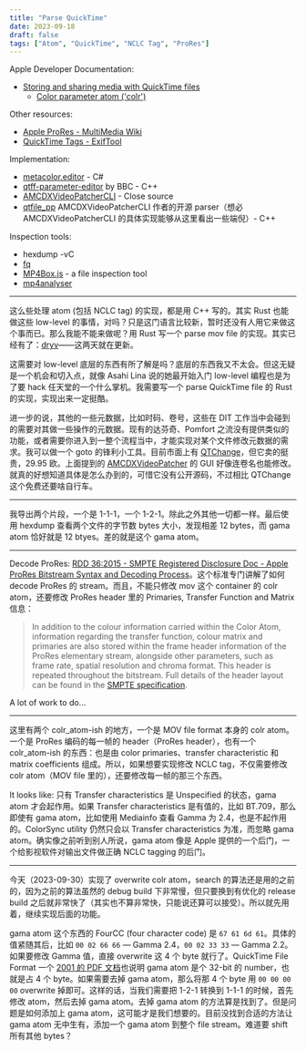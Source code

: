 ```yaml
---
title: "Parse QuickTime"
date: 2023-09-18
draft: false
tags: ["Atom", "QuickTime", "NCLC Tag", "ProRes"]
---
```


Apple Developer Documentation:
- [Storing and sharing media with QuickTime files](https://developer.apple.com/documentation/quicktime-file-format/storing_and_sharing_media_with_quicktime_files)
	- [Color parameter atom ('colr')](https://developer.apple.com/documentation/quicktime-file-format/color_parameter_atom)

Other resources:
- [Apple ProRes - MultiMedia Wiki](https://wiki.multimedia.cx/index.php/Apple_ProRes)
- [QuickTime Tags - ExifTool](https://exiftool.org/TagNames/QuickTime.html)

Implementation:
- [metacolor.editor](https://github.com/piersdeseilligny/metacolor.editor) - C#
- [qtff-parameter-editor](https://github.com/bbc/qtff-parameter-editor/tree/master) by BBC - C++
- [AMCDXVideoPatcherCLI](https://mogurenko.com/) - Close source
- [qtfile_pp](https://github.com/da8eat/qtfile_pp) AMCDXVideoPatcherCLI 作者的开源 parser（想必 AMCDXVideoPatcherCLI 的具体实现能够从这里看出一些端倪）- C++

Inspection tools:
- hexdump -vC
- [fq](https://github.com/wader/fq)
- [MP4Box.js](https://gpac.github.io/mp4box.js/test/filereader.html) - a file inspection tool
- [mp4analyser](https://github.com/essential61/mp4analyser)

---

这么些处理 atom (包括 NCLC tag) 的实现，都是用 C++ 写的。其实 Rust 也能做这些 low-level 的事情，对吗？只是这门语言比较新，暂时还没有人用它来做这个事而已。那么我能不能来做呢？用 Rust 写一个 parse mov file 的实现。其实已经有了：[dryv](https://github.com/Stuff7/dryv)——这两天就在更新。

这需要对 low-level 底层的东西有所了解是吗？底层的东西我又不太会。但这无疑是一个机会和切入点，就像 Asahi Lina 说的她最开始入门 low-level 编程也是为了要 hack 任天堂的一个什么掌机。我需要写一个 parse QuickTime file 的 Rust 的实现，实现出来一定挺酷。

进一步的说，其他的一些元数据，比如时码、卷号，这些在 DIT 工作当中会碰到的需要对其做一些操作的元数据。现有的达芬奇、Pomfort 之流没有提供类似的功能，或者需要你进入到一整个流程当中，才能实现对某个文件修改元数据的需求。我可以做一个 goto 的锋利小工具。目前市面上有 [QTChange](https://www.videotoolshed.com/handcrafted-timecode-tools/qtchange/)，但它卖的挺贵，29.95 欧。上面提到的 [AMCDXVideoPatcher](https://mogurenko.com/) 的 GUI 好像连卷名也能修改。就真的好想知道具体是怎么办到的，可惜它没有公开源码，不过相比 QTChange 这个免费还要啥自行车。

---

我导出两个片段，一个是 1-1-1，一个 1-2-1。除此之外其他一切都一样。最后使用 hexdump 查看两个文件的字节数 bytes 大小，发现相差 12 bytes，而 gama atom 恰好就是 12 btyes。差的就是这个 gama atom。

---

Decode ProRes: [RDD 36:2015 - SMPTE Registered Disclosure Doc - Apple ProRes Bitstream Syntax and Decoding Process](https://ieeexplore.ieee.org/document/7438722)。这个标准专门讲解了如何 decode ProRes 的 stream。而且，不能只修改 mov 这个 container 的 colr atom，还要修改 ProRes header 里的 Primaries, Transfer Function and Matrix 信息：

> In addition to the colour information carried within the Color Atom, information regarding the transfer function, colour matrix and primaries are also stored within the frame header information of the ProRes elementary stream, alongside other parameters, such as frame rate, spatial resolution and chroma format. This header is repeated throughout the bitstream. Full details of the header layout can be found in the [SMPTE specification](http://ieeexplore.ieee.org/document/7438722/).

A lot of work to do...

---

这里有两个 colr_atom-ish 的地方，一个是 MOV file format 本身的 colr atom。一个是 ProRes 编码的每一帧的 header（ProRes header），也有一个 colr_atom-ish 的东西：也是由 color primaries、transfer characteristic 和 matrix coefficients 组成。所以，如果想要实现修改 NCLC tag，不仅需要修改 colr atom（MOV file 里的），还要修改每一帧的那三个东西。

It looks like: 只有 Transfer characteristics 是 Unspecified 的状态，gama atom 才会起作用。如果 Transfer characteristics 是有值的，比如 BT.709，那么即使有 gama atom，比如使用 Mediainfo 查看 Gamma 为 2.4，也是不起作用的。ColorSync utility 仍然只会以 Transfer characteristics 为准，而忽略 gama atom。确实像之前听到别人所说，gama atom 像是 Apple 提供的一个后门，一个给影视软件对输出文件做正确 NCLC tagging 的后门。

---

今天（2023-09-30）实现了 overwrite colr atom，search 的算法还是用的之前的，因为之前的算法虽然的 debug build 下非常慢，但只要换到有优化的 release build 之后就非常快了（其实也不算非常快，只能说还算可以接受）。所以就先用着，继续实现后面的功能。

gama atom 这个东西的 FourCC (four character code) 是 `67 61 6d 61`。具体的值紧随其后，比如 `00 02 66 66` — Gamma 2.4，`00 02 33 33` — Gamma 2.2。如果要修改 Gamma 值，直接 overwrite 这 4 个 byte 就行了。QuickTime File Format 一个 [2001 的 PDF 文档](https://developer.apple.com/standards/qtff-2001.pdf)也说明 gama atom 是个 32-bit 的 number，也就是占 4 个 byte。如果需要去掉 gama atom，那么将那 4 个 byte 用 `00 00 00 00` overwrite 掉即可。这样的话，当我们需要把 1-2-1 转换到 1-1-1 的时候，首先修改 atom，然后去掉 gama atom。去掉 gama atom 的方法算是找到了。但是问题是如何添加上 gama atom，这可能才是我们想要的。目前没找到合适的方法让 gama atom 无中生有，添加一个 gama atom 到整个 file stream。难道要 shift 所有其他 bytes？